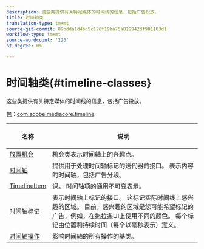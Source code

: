 ```yaml
---
description: 这些类提供有关特定媒体的时间线的信息，包括广告投放。
title: 时间轴类
translation-type: tm+mt
source-git-commit: 89bdda1d4bd5c126f19ba75a819942df901183d1
workflow-type: tm+mt
source-wordcount: '226'
ht-degree: 0%

---
```



# 时间轴类{#timeline-classes}

这些类提供有关特定媒体的时间线的信息，包括广告投放。

包：[com.adobe.mediacore.timeline](https://help.adobe.com/en_US/primetime/api/psdk/javadoc_1.4/com/adobe/mediacore/timeline/package-summary.html)

<table frame="all" colsep="1" rowsep="1" id="table_6752E908BA6546549619994A3F7D5F87"> 
 <thead> 
  <tr rowsep="1"> 
   <th colname="1" class="entry"> 名称 </th> 
   <th colname="2" class="entry"> <p>说明 </p> </th> 
  </tr> 
 </thead>
 <tbody> 
  <tr rowsep="1"> 
   <td colname="1"><span class="codeph"><a href="https://help.adobe.com/en_US/primetime/api/psdk/javadoc_1.4/com/adobe/mediacore/timeline/PlacementOpportunity.html" format="html" scope="external"> 放置机会</a></span> </td> 
   <td colname="2"> 机会类表示时间轴上的兴趣点。 </td> 
  </tr> 
  <tr rowsep="1"> 
   <td colname="1"><a href="https://help.adobe.com/en_US/primetime/api/psdk/javadoc_1.4/com/adobe/mediacore/timeline/Timeline.html" format="html" scope="external"> 时间轴</a> </td> 
   <td colname="2"> 提供用于处理时间轴标记的迭代器的接口。 表示内容的时间轴，包括广告分段。 </td> 
  </tr> 
  <tr rowsep="1"> 
   <td colname="1"><span class="codeph"><a href="https://help.adobe.com/en_US/primetime/api/psdk/javadoc_1.4/com/adobe/mediacore/timeline/TimelineItem.html" format="html" scope="external"> TimelineItem</a> </span> </td> 
   <td colname="2"> 课。 时间轴项的通用不可变表示。 </td> 
  </tr> 
  <tr rowsep="1"> 
   <td colname="1"><span class="codeph"><a href="https://help.adobe.com/en_US/primetime/api/psdk/javadoc_1.4/com/adobe/mediacore/timeline/TimelineMarker.html" format="html" scope="external"> 时间轴标记</a> </span> </td> 
   <td colname="2"> 表示时间轴上标记的接口。 这标记实际时间线上感兴趣的区域。 目前，感兴趣的区域是您可能希望标记的广告，例如，在拖拉条UI上使用不同的颜色。 每个标记由位置和持续时间（每个以毫秒表示）定义。 </td> 
  </tr> 
  <tr rowsep="0"> 
   <td colname="1"><a href="https://help.adobe.com/en_US/primetime/api/psdk/javadoc_1.4/com/adobe/mediacore/timeline/TimelineOperation.html" format="html" scope="external"> 时间轴操作</a> </td> 
   <td colname="2"> 影响时间轴的所有操作的基类。 </td> 
  </tr> 
 </tbody> 
</table>

